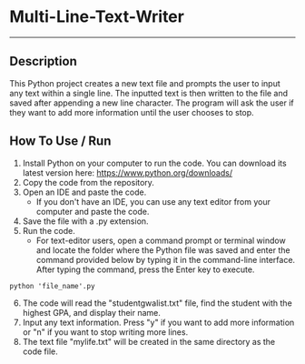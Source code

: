 # Multi-Line-Text-Writer
***
## Description

This Python project creates a new text file and prompts the user to input any text within a single line. The inputted text is then written to the file and saved after appending a new line character. The program will ask the user if they want to add more information until the user chooses to stop.

## How To Use / Run 

1. Install Python on your computer to run the code. You can download its latest version here: https://www.python.org/downloads/
2. Copy the code from the repository. 
3. Open an IDE and paste the code.
    + If you don't have an IDE, you can use any text editor from your computer and paste the code. 
4. Save the file with a .py extension.
5. Run the code.
    + For text-editor users, open a command prompt or terminal window and locate the folder where the Python file was saved and enter the command provided below by typing it in the command-line interface. After typing the command, press the Enter key to execute.
    
  ```
  python 'file_name'.py
  ```
6. The code will read the "studentgwalist.txt" file, find the student with the highest GPA, and display their name.
7. Input any text information. Press "y" if you want to add more information or "n" if you want to stop writing more lines.
8. The text file "mylife.txt" will be created in the same directory as the code file.
